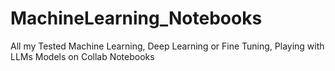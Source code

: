 # MachineLearning_Notebooks
All my Tested Machine Learning, Deep Learning or Fine Tuning, Playing with LLMs Models on Collab Notebooks 
